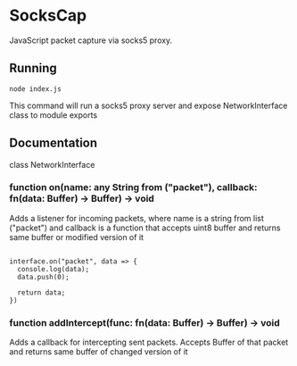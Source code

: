 # SocksCap
JavaScript packet capture via socks5 proxy.

## Running

```
node index.js
```
This command will run a socks5 proxy server and expose NetworkInterface class to module exports

## Documentation

class NetworkInterface

### function on(name: any String from ("packet"), callback: fn(data: Buffer<u8>) -> Buffer<u8>) -> void

Adds a listener for incoming packets, where name is a string from list ("packet") and callback is a function that accepts uint8 buffer and returns same buffer or modified version of it

```

interface.on("packet", data => {
  console.log(data);
  data.push(0);

  return data;
})
```

### function addIntercept(func: fn(data: Buffer<u8>) -> Buffer<u8>) -> void

Adds a callback for intercepting sent packets. Accepts Buffer<u8> of that packet and returns same buffer of changed version of it
